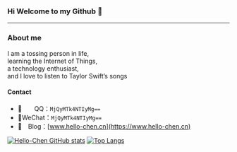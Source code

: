 ### Hi Welcome to my Github 👋
---

### About me
I am a tossing person in life, \
learning the Internet of Things, \
a technology enthusiast, \
and I love to listen to Taylor Swift’s songs 

#### Contact
- 🦓&emsp;&emsp;QQ：`MjQyMTk4NTIyMg==`
- 🐴WeChat：`MjQyMTk4NTIyMg==`
- 🦄　Blog：[www.hello-chen.cn](https://www.hello-chen.cn)


<!--Stats-->
[![Hello-Chen GitHub stats](https://github-readme-stats.vercel.app/api?username=Hello-Chen&show_icons=true&bg_color=ee3a88,b96dbd,859df0&text_color=fff&title_color=EDF7D2&icon_color=EDF7D2&hide_border=true)](https://github.com/anuraghazra/github-readme-stats)
[![Top Langs](https://github-readme-stats.vercel.app/api/top-langs/?username=Hello-Chen&layout=compact&hide_border=true)](https://github.com/anuraghazra/github-readme-stats)


<!--**Hello-Chen/Hello-Chen** is a ✨ _special_ ✨ repository because its `README.md` (this file) appears on your GitHub profile.

Here are some ideas to get you started:

- 🔭 I’m currently working on ...
- 🌱 I’m currently learning ...
- 👯 I’m looking to collaborate on ...
- 🤔 I’m looking for help with ...
- 💬 Ask me about ...
- 📫 How to reach me: ...
- 😄 Pronouns: ...
- ⚡ Fun fact: ...
-->
